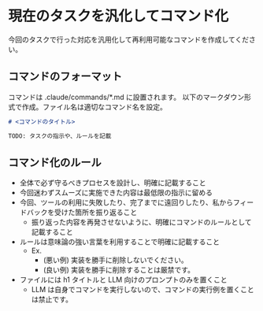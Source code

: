 # 現在のタスクを汎化してコマンド化

今回のタスクで行った対応を汎用化して再利用可能なコマンドを作成してください。

## コマンドのフォーマット

コマンドは .claude/commands/\*.md に設置されます。
以下のマークダウン形式で作成。ファイル名は適切なコマンド名を設定。

```markdown
# <コマンドのタイトル>

TODO: タスクの指示や、ルールを記載
```

## コマンド化のルール

- 全体で必ず守るべきプロセスを設計し、明確に記載すること
- 今回迷わずスムーズに実施できた内容は最低限の指示に留める
- 今回、ツールの利用に失敗したり、完了までに遠回りしたり、私からフィードバックを受けた箇所を振り返ること
  - 振り返った内容を再発させないように、明確にコマンドのルールとして記載すること
- ルールは意味論の強い言葉を利用することで明確に記載すること
  - Ex.
    - (悪い例) 実装を勝手に削除しないでください。
    - (良い例) 実装を勝手に削除することは厳禁です。
- ファイルには h1 タイトルと LLM 向けのプロンプトのみを置くこと
  - LLM は自身でコマンドを実行しないので、コマンドの実行例を置くことは禁止です。
